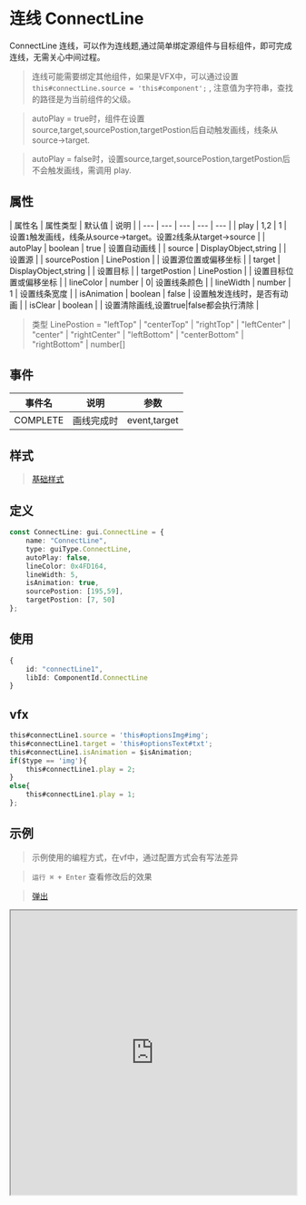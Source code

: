 # 连线 ConnectLine

ConnectLine 连线，可以作为连线题,通过简单绑定源组件与目标组件，即可完成连线，无需关心中间过程。

> 连线可能需要绑定其他组件，如果是VFX中，可以通过设置 `this#connectLine.source = 'this#component';` , 注意值为字符串，查找的路径是为当前组件的父级。

> autoPlay = true时，组件在设置source,target,sourcePostion,targetPostion后自动触发画线，线条从source->target.

> autoPlay = false时，设置source,target,sourcePostion,targetPostion后不会触发画线，需调用 play.

## 属性

| 属性名 | 属性类型 | 默认值 | 说明 |
| --- | --- | --- | --- | --- |
| play | 1,2 | 1 |  设置`1`触发画线，线条从source->target。设置`2`线条从target->source  |
| autoPlay | boolean | true | 设置自动画线 |
| source | DisplayObject,string |  | 设置源 |
| sourcePostion | LinePostion | | 设置源位置或偏移坐标 |
| target | DisplayObject,string |  | 设置目标 |
| targetPostion | LinePostion | | 设置目标位置或偏移坐标 |
| lineColor | number | 0| 设置线条颜色 |
| lineWidth | number | 1 | 设置线条宽度 |
| isAnimation | boolean | false | 设置触发连线时，是否有动画 |
| isClear | boolean | | 设置清除画线,设置true|false都会执行清除 |

> 类型 LinePostion = "leftTop" | "centerTop" | "rightTop" | "leftCenter" | "center" | "rightCenter" | "leftBottom" | "centerBottom" | "rightBottom" | number[]

## 事件

| 事件名  | 说明 | 参数 |
| --- | --- | --- |
|  COMPLETE | 画线完成时 | event,target |

## 样式

> [基础样式](/handbook/style.html#样式)

## 定义
``` typescript
const ConnectLine: gui.ConnectLine = {
    name: "ConnectLine",
    type: guiType.ConnectLine,
    autoPlay: false,
    lineColor: 0x4FD164,
    lineWidth: 5,
    isAnimation: true,
    sourcePostion: [195,59],
    targetPostion: [7, 50]
};
```

## 使用
``` typescript
{
    id: "connectLine1",
    libId: ComponentId.ConnectLine
}
```

## vfx 
``` typescript
this#connectLine1.source = 'this#optionsImg#img';
this#connectLine1.target = 'this#optionsText#txt';
this#connectLine1.isAnimation = $isAnimation;
if($type == 'img'){
    this#connectLine1.play = 2;
}
else{
    this#connectLine1.play = 1;
};
```

## 示例

> 示例使用的编程方式，在vf中，通过配置方式会有写法差异

> `运行 ⌘ + Enter` 查看修改后的效果

> [弹出](https://vipkid-edu.github.io/vf-gui-docs/play/#example/TestConnectLine)

<iframe src="https://vipkid-edu.github.io/vf-gui-docs/play/#example/TestConnectLine" height="500" width="100%"></iframe>